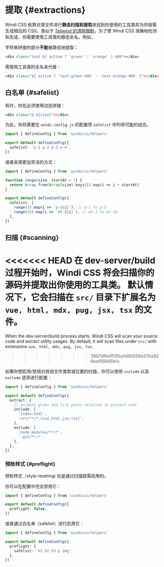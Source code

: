 # 提取 {#extractions}

Windi CSS 依靠对源文件进行**静态扫描和提取**来找到你使用的工具类并为你按需生成相应的 CSS。类似于 [Tailwind 的清除限制](https://tailwindcss.com/docs/optimizing-for-production#writing-purgeable-html)，为了使 Windi CSS 准确地检测和生成，你需要使用工具类的静态全名。例如，

字符串拼接的部分**不能**被静态地提取：

```html
<div class="text-${ active ? 'green' : 'orange' }-400"></div>
```

需使用工具类的全名来代替：

```html
<div class="${ active ? 'text-green-400' : 'text-orange-400' }"></div>
```

## 白名单 {#safelist}

有时，你在必须使用动态拼接：

```html
<div class="p-${size}"></div>
```

为此，你将需要在 `windi.config.js` 的配置项 `safelist` 中列举可能的组合。

```ts windi.config.js
import { defineConfig } from 'windicss/helpers'

export default defineConfig({
  safelist: 'p-1 p-2 p-3 p-4',
})
```

或者采用更加灵活的方式：

```ts windi.config.js
import { defineConfig } from 'windicss/helpers'

function range(size, startAt = 1) {
  return Array.from(Array(size).keys()).map(i => i + startAt)
}

export default defineConfig({
  safelist: [
    range(3).map(i => `p-${i}`), // p-1 to p-3
    range(10).map(i => `mt-${i}`), // mt-1 to mt-10
  ],
})
```

## 扫描 {#scanning}

<<<<<<< HEAD
在 dev-server/build 过程开始时，Windi CSS 将会扫描你的源码并提取出你使用的工具类。
默认情况下，它会扫描在 `src/` 目录下扩展名为 `vue, html, mdx, pug, jsx, tsx` 的文件。
=======
When the dev-server/build process starts, Windi CSS will scan your source code and extract utility usages.
By default, it will scan files under `src/` with extensions `vue, html, mdx, pug, jsx, tsx`.
>>>>>>> 3967dfbeff35ba1d6b556e37ba926bef55685b1c

如果你想启用/禁用对其他文件类型或位置的扫描，你可以使用 `include` 以及 `exclude` 选项进行配置：

```ts windi.config.js
import { defineConfig } from 'windicss/helpers'

export default defineConfig({
  extract: {
    // accepts globs and file paths relative to project root
    include: [
      'index.html',
      'src/**/*.{vue,html,jsx,tsx}',
    ],
    exclude: [
      'node_modules/**/*',
      '.git/**/*',
    ],
  },
})
```

### 预检样式 {#preflight}

预检样式（style reseting) 也是通过扫描按需启用的。

你可以在配置中完全禁用它：

```ts windi.config.js
import { defineConfig } from 'windicss/helpers'

export default defineConfig({
  preflight: false,
})
```

或者通过白名单（safelist）进行启用它：

```ts windi.config.js
import { defineConfig } from 'windicss/helpers'

export default defineConfig({
  preflight: {
    safelist: 'h1 h2 h3 p img',
  },
})
```
